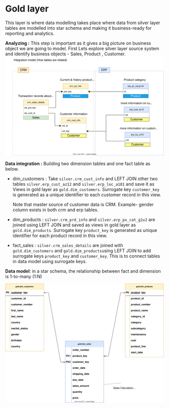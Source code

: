 # Gold layer
This layer is where data modelling takes place where data from silver layer tables are modelled into star schema and making it business-ready for reporting and analytics.

<b>Analyzing :</b> This step is important as it gives a big picture on business object we are going to model. First Lets explore silver layer source system and identify business objects - Sales, Product , Customer. 
<img src="https://github.com/sumedhadewan/sql_datawarehouse_project/blob/main/docs/images/integration_model.drawio_final.svg">

<b>Data integration :</b> 
Building two dimension tables and one fact table as below.

- dim_customers : Take `silver.crm_cust_info` and LEFT JOIN other two tables `silver.erp_cust_az12` and `silver.erp_loc_a101` and save it as Views in gold layer as `gold.dim_customers`. Surrogate key `customer_key` is generated as a unique identifier to each customer record in this view.

  Note that master source of customer data is CRM. Example- gender column exists in both crm and erp tables.

- dim_products : `silver.crm_prd_info` and `silver.erp_px_cat_g1v2` are joined using LEFT JOIN and saved as views in gold layer as `gold.dim_products`. Surrogate key `product_key` is generated as unique identifier for each product record in this view.

- fact_sales : `silver.crm_sales_details` are joined with `gold.dim_customers` and `gold.dim_products`using LEFT JOIN to add surrogate keys `product_key` and `customer_key`. This is to connect tables in data model using surrogate keys.

<b>Data model</b>: in a star schema, the relationship between fact and dimension is 1-to-many (1:N)

  <img src="https://github.com/sumedhadewan/sql_datawarehouse_project/blob/main/docs/images/data_model.drawio.svg">
